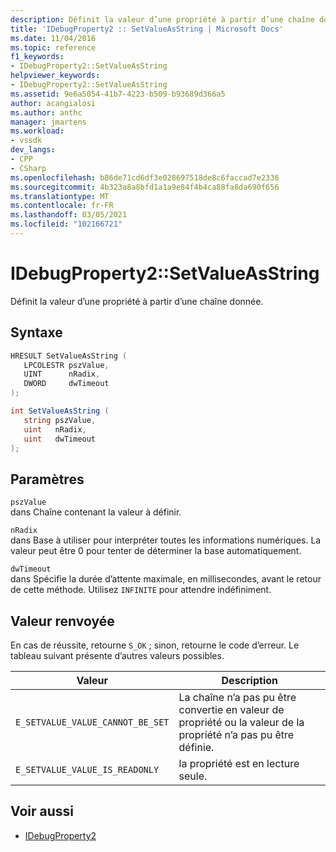 ```yaml
---
description: Définit la valeur d’une propriété à partir d’une chaîne donnée.
title: 'IDebugProperty2 :: SetValueAsString | Microsoft Docs'
ms.date: 11/04/2016
ms.topic: reference
f1_keywords:
- IDebugProperty2::SetValueAsString
helpviewer_keywords:
- IDebugProperty2::SetValueAsString
ms.assetid: 9e6a5054-41b7-4223-b509-b93689d366a5
author: acangialosi
ms.author: anthc
manager: jmartens
ms.workload:
- vssdk
dev_langs:
- CPP
- CSharp
ms.openlocfilehash: b86de71cd6df3e028697518de8c6faccad7e2336
ms.sourcegitcommit: 4b323a8a8bfd1a1a9e84f4b4ca88fa8da690f656
ms.translationtype: MT
ms.contentlocale: fr-FR
ms.lasthandoff: 03/05/2021
ms.locfileid: "102166721"
---
```

# <a name="idebugproperty2setvalueasstring"></a>IDebugProperty2::SetValueAsString
Définit la valeur d’une propriété à partir d’une chaîne donnée.

## <a name="syntax"></a>Syntaxe

```cpp
HRESULT SetValueAsString ( 
   LPCOLESTR pszValue,
   UINT      nRadix,
   DWORD     dwTimeout
);
```

```csharp
int SetValueAsString ( 
   string pszValue,
   uint   nRadix,
   uint   dwTimeout
);
```

## <a name="parameters"></a>Paramètres
`pszValue`\
dans Chaîne contenant la valeur à définir.

`nRadix`\
dans Base à utiliser pour interpréter toutes les informations numériques. La valeur peut être 0 pour tenter de déterminer la base automatiquement.

`dwTimeout`\
dans Spécifie la durée d’attente maximale, en millisecondes, avant le retour de cette méthode. Utilisez `INFINITE` pour attendre indéfiniment.

## <a name="return-value"></a>Valeur renvoyée
 En cas de réussite, retourne `S_OK` ; sinon, retourne le code d’erreur. Le tableau suivant présente d’autres valeurs possibles.

|Valeur|Description|
|-----------|-----------------|
|`E_SETVALUE_VALUE_CANNOT_BE_SET`|La chaîne n’a pas pu être convertie en valeur de propriété ou la valeur de la propriété n’a pas pu être définie.|
|`E_SETVALUE_VALUE_IS_READONLY`|la propriété est en lecture seule.|

## <a name="see-also"></a>Voir aussi
- [IDebugProperty2](../../../extensibility/debugger/reference/idebugproperty2.md)
